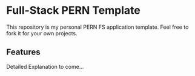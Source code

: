 # Full-Stack PERN Template

This repository is my personal PERN FS application template. Feel free to fork it for your own projects.

## Features

Detailed Explanation to come...